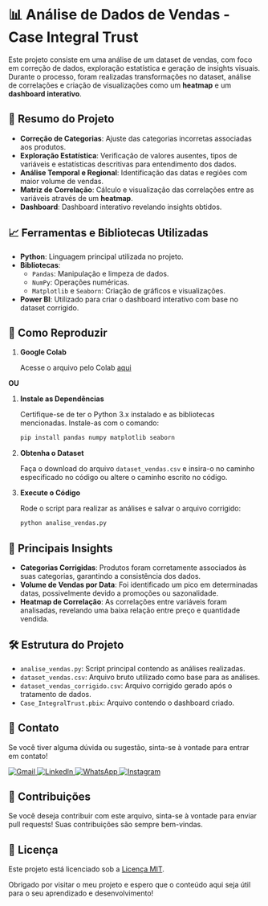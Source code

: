 # 📊 **Análise de Dados de Vendas - Case Integral Trust**

Este projeto consiste em uma análise de um dataset de vendas, com foco em correção de dados, exploração estatística e geração de insights visuais. Durante o processo, foram realizadas transformações no dataset, análise de correlações e criação de visualizações como um **heatmap** e um **dashboard interativo**.

## 📂 **Resumo do Projeto**

- **Correção de Categorias**: Ajuste das categorias incorretas associadas aos produtos.
- **Exploração Estatística**: Verificação de valores ausentes, tipos de variáveis e estatísticas descritivas para entendimento dos dados.
- **Análise Temporal e Regional**: Identificação das datas e regiões com maior volume de vendas.
- **Matriz de Correlação**: Cálculo e visualização das correlações entre as variáveis através de um **heatmap**.
- **Dashboard**: Dashboard interativo revelando insights obtidos.

## 📈 **Ferramentas e Bibliotecas Utilizadas**

- **Python**: Linguagem principal utilizada no projeto.
- **Bibliotecas**:
  - `Pandas`: Manipulação e limpeza de dados.
  - `NumPy`: Operações numéricas.
  - `Matplotlib` e `Seaborn`: Criação de gráficos e visualizações.
- **Power BI**: Utilizado para criar o dashboard interativo com base no dataset corrigido.

## 🚀 **Como Reproduzir**

1. **Google Colab**
   
    Acesse o arquivo pelo Colab [aqui](https://colab.research.google.com/drive/1YpDq3V3stKTvJhrzXcFsplATNXW6Pfy2?usp=sharing)

**OU**

1. **Instale as Dependências**
     
     Certifique-se de ter o Python 3.x instalado e as bibliotecas mencionadas. Instale-as com o comando:
    
     ```bash
     pip install pandas numpy matplotlib seaborn
     ```
   
2. **Obtenha o Dataset**
   
   Faça o download do arquivo `dataset_vendas.csv` e insira-o no caminho especificado no código ou altere o caminho escrito no código.

3. **Execute o Código**
   
   Rode o script para realizar as análises e salvar o arquivo corrigido:
   
   ```bash
   python analise_vendas.py
   ```

## 🎯 **Principais Insights**
   
   - **Categorias Corrigidas**: Produtos foram corretamente associados às suas categorias, garantindo a consistência dos dados.
   - **Volume de Vendas por Data**: Foi identificado um pico em determinadas datas, possivelmente devido a promoções ou sazonalidade.
   - **Heatmap de Correlação**: As correlações entre variáveis foram analisadas, revelando uma baixa relação entre preço e quantidade vendida.

## 🛠️ **Estrutura do Projeto**
  - `analise_vendas.py`: Script principal contendo as análises realizadas.
  - `dataset_vendas.csv`: Arquivo bruto utilizado como base para as análises.
  - `dataset_vendas_corrigido.csv`: Arquivo corrigido gerado após o tratamento de dados.
  - `Case_IntegralTrust.pbix`: Arquivo contendo o dashboard criado.

## 💬 Contato

Se você tiver alguma dúvida ou sugestão, sinta-se à vontade para entrar em contato!

<p align="left">
  <a href="mailto:pablocaballero07@gmail.com" title="Gmail">
    <img src="https://img.shields.io/badge/-Gmail-FF0000?style=flat-square&labelColor=FF0000&logo=gmail&logoColor=white" alt="Gmail"/>
  </a>
  <a href="https://www.linkedin.com/in/pabl0maciel" title="LinkedIn">
    <img src="https://img.shields.io/badge/-Linkedin-0e76a8?style=flat-square&logo=Linkedin&logoColor=white" alt="LinkedIn"/>
  </a>
  <a href="https://wa.me/11963934212" title="WhatsApp">
    <img src="https://img.shields.io/badge/-WhatsApp-25d366?style=flat-square&labelColor=25d366&logo=whatsapp&logoColor=white" alt="WhatsApp"/>
  </a>
  <a href="https://www.instagram.com/pabl0maciel" title="Instagram">
    <img src="https://img.shields.io/badge/-Instagram-DF0174?style=flat-square&labelColor=DF0174&logo=instagram&logoColor=white" alt="Instagram"/>
  </a>
</p>

## 🤝 Contribuições

Se você deseja contribuir com este arquivo, sinta-se à vontade para enviar pull requests! Suas contribuições são sempre bem-vindas.

## 📜 Licença

Este projeto está licenciado sob a [Licença MIT](LICENSE).

Obrigado por visitar o meu projeto e espero que o conteúdo aqui seja útil para o seu aprendizado e desenvolvimento!

   
